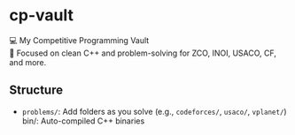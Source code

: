 # cp-vault

💻 My Competitive Programming Vault  
🧠 Focused on clean C++ and problem-solving for ZCO, INOI, USACO, CF, and more.

## Structure

- `problems/`: Add folders as you solve (e.g., `codeforces/`, `usaco/`, `vplanet/`)
  bin/: Auto-compiled C++ binaries
